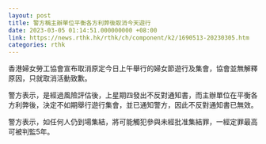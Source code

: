 ```yaml
---
layout: post
title: 警方稱主辦單位平衡各方利弊後取消今天遊行
date: 2023-03-05 01:14:51.000000000 +08:00
link: https://news.rthk.hk/rthk/ch/component/k2/1690513-20230305.htm
categories: rthk
---
```


香港婦女勞工協會宣布取消原定今日上午舉行的婦女節遊行及集會，協會並無解釋原因，只就取消活動致歉。

警方表示，是經過風險評估後，上星期四發出不反對通知書，而主辦單位在平衡各方利弊後，決定不如期舉行遊行集會，並已通知警方，因此不反對通知書已無效。

警方表示，如任何人仍到場集結，將可能觸犯參與未經批准集結罪，一經定罪最高可被判監5年。
